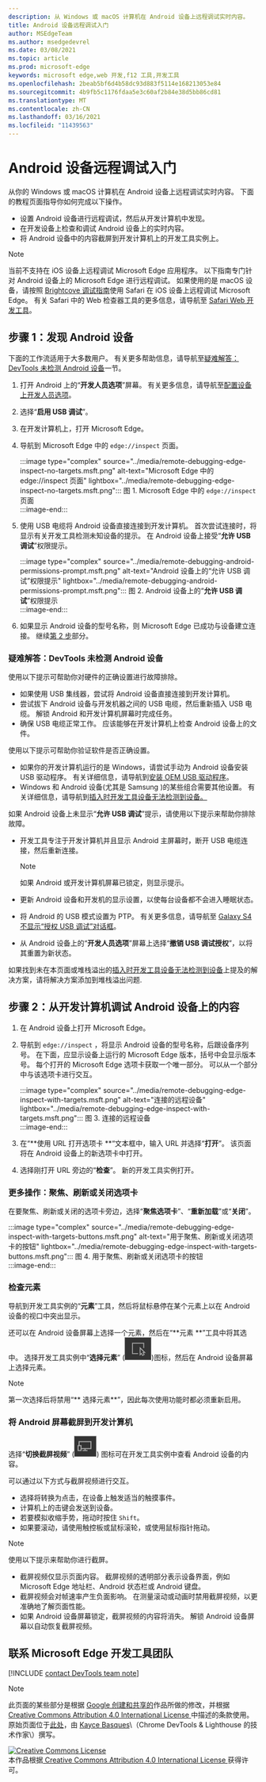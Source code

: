```yaml
---
description: 从 Windows 或 macOS 计算机在 Android 设备上远程调试实时内容。
title: Android 设备远程调试入门
author: MSEdgeTeam
ms.author: msedgedevrel
ms.date: 03/08/2021
ms.topic: article
ms.prod: microsoft-edge
keywords: microsoft edge,web 开发,f12 工具,开发工具
ms.openlocfilehash: 2beab5bf6d4b58dc93d883f5114e168213053e84
ms.sourcegitcommit: 4b9fb5c1176fdaa5e3c60af2b84e38d5bb86cd81
ms.translationtype: MT
ms.contentlocale: zh-CN
ms.lasthandoff: 03/16/2021
ms.locfileid: "11439563"
---
```

<!-- Copyright Kayce Basques 

   Licensed under the Apache License, Version 2.0 (the "License");
   you may not use this file except in compliance with the License.
   You may obtain a copy of the License at

       https://www.apache.org/licenses/LICENSE-2.0

   Unless required by applicable law or agreed to in writing, software
   distributed under the License is distributed on an "AS IS" BASIS,
   WITHOUT WARRANTIES OR CONDITIONS OF ANY KIND, either express or implied.
   See the License for the specific language governing permissions and
   limitations under the License.  -->  

# <a name="get-started-with-remote-debugging-android-devices"></a>Android 设备远程调试入门  

从你的 Windows 或 macOS 计算机在 Android 设备上远程调试实时内容。  下面的教程页面指导你如何完成以下操作。  

*   设置 Android 设备进行远程调试，然后从开发计算机中发现。  
*   在开发设备上检查和调试 Android 设备上的实时内容。  
*   将 Android 设备中的内容截屏到开发计算机上的开发工具实例上。  

<!--  
:::image type="complex" source="../media/remote-debugging--remote-debugging.msft.png" alt-text="Remote Debugging lets you inspect a page running on an Android device from your development machine" lightbox="../media/remote-debugging--remote-debugging.msft.png":::
   old Figure 1.  Remote Debugging lets you inspect a page running on an Android device from your development machine  
:::image-end:::  
-->  

> [!NOTE]
> 当前不支持在 iOS 设备上远程调试 Microsoft Edge 应用程序。   以下指南专门针对 Android 设备上的 Microsoft Edge 进行远程调试。
> 如果使用的是 macOS 设备，请按照 [Brightcove 调试指南][BrightcoveSupportDebuggingMobileDevices]使用 Safari 在 iOS 设备上远程调试 Microsoft Edge。  有关 Safari 中的 Web 检查器工具的更多信息，请导航至 [Safari Web 开发工具][AppleDeveloperSafariTools]。  

## <a name="step-1-discover-your-android-device"></a>步骤 1：发现 Android 设备  

下面的工作流适用于大多数用户。  有关更多帮助信息，请导航至[疑难解答：DevTools 未检测 Android 设备](#troubleshooting-devtools-is-not-detecting-the-android-device)一节。  

1.  打开 Android 上的“**开发人员选项**”屏幕。  有关更多信息，请导航至[配置设备上开发人员选项][AndroidDeveloperStudioDevOptions]。  
1.  选择“**启用 USB 调试**”。  
1.  在开发计算机上，打开 Microsoft Edge。  
1.  导航到 Microsoft Edge 中的 `edge://inspect` 页面。  
    
    :::image type="complex" source="../media/remote-debugging-edge-inspect-no-targets.msft.png" alt-text="Microsoft Edge 中的 edge://inspect 页面" lightbox="../media/remote-debugging-edge-inspect-no-targets.msft.png":::
       图 1.  Microsoft Edge 中的 `edge://inspect` 页面  
    :::image-end:::  
    
1.  使用 USB 电缆将 Android 设备直接连接到开发计算机。  首次尝试连接时，将显示有关开发工具检测未知设备的提示。  在 Android 设备上接受“**允许 USB 调试**”权限提示。  
    
    :::image type="complex" source="../media/remote-debugging-android-permissions-prompt.msft.png" alt-text="Android 设备上的“允许 USB 调试”权限提示" lightbox="../media/remote-debugging-android-permissions-prompt.msft.png":::
       图 2.  Android 设备上的“**允许 USB 调试**”权限提示  
    :::image-end:::  
    
1.  如果显示 Android 设备的型号名称，则 Microsoft Edge 已成功与设备建立连接。  继续[第 2 步](#step-2-debug-content-on-your-android-device-from-your-development-machine)部分。  
    
    <!--  
    :::image type="complex" source="../media/remote-debugging--unknown-device.msft.png" alt-text="The Remote Devices tab has successfully detected an unknown device that is pending authorization" lightbox="../media/remote-debugging--unknown-device.msft.png":::
       old Figure 4.  The **Remote Devices** tab has successfully detected an unknown device that is pending authorization  
    :::image-end:::
    -->  
    
### <a name="troubleshooting-devtools-is-not-detecting-the-android-device"></a>疑难解答：DevTools 未检测 Android 设备  

使用以下提示可帮助你对硬件的正确设置进行故障排除。  

*   如果使用 USB 集线器，尝试将 Android 设备直接连接到开发计算机。  
*   尝试拔下 Android 设备与开发机器之间的 USB 电缆，然后重新插入 USB 电缆。  解锁 Android 和开发计算机屏幕时完成任务。  
*   确保 USB 电缆正常工作。  应该能够在开发计算机上检查 Android 设备上的文件。  

使用以下提示可帮助你验证软件是否正确设置。  

*   如果你的开发计算机运行的是 Windows，请尝试手动为 Android 设备安装 USB 驱动程序。  有关详细信息，请导航到[安装 OEM USB 驱动程序][AndroidDeveloperToolsOemUsb]。  
*   Windows 和 Android 设备\(尤其是 Samsung \)的某些组合需要其他设置。  有关详细信息，请导航到[插入时开发工具设备无法检测到设备。][Stackoverflow21925992]  

如果 Android 设备上未显示“**允许 USB 调试**”提示，请使用以下提示来帮助你排除故障。  

*   开发工具专注于开发计算机并且显示 Android 主屏幕时，断开 USB 电缆连接，然后重新连接。  
    
    > [!NOTE]
    > 如果 Android 或开发计算机屏幕已锁定，则显示提示。  

*   更新 Android 设备和开发机的显示设置，以使每台设备都不会进入睡眠状态。  
*   将 Android 的 USB 模式设置为 PTP。  有关更多信息，请导航至 [Galaxy S4 不显示“授权 USB 调试”对话框][StackexchangeAndroid101933]。  
*   从 Android 设备上的“**开发人员选项**”屏幕上选择“**撤销 USB 调试授权**”，以将其重置为新状态。  

如果找到未在本页面或堆栈溢出的[插入时开发工具设备无法检测到设备][Stackoverflow21925992]上提及的解决方案，请将解决方案添加到堆栈溢出问题<!--, or [open an issue in the webfundamentals repository][GitHubWebFundamentalsNewIssue]-->.  

## <a name="step-2-debug-content-on-your-android-device-from-your-development-machine"></a>步骤 2：从开发计算机调试 Android 设备上的内容  

1.  在 Android 设备上打开 Microsoft Edge。  
1.  导航到 `edge://inspect` ，将显示 Android 设备的型号名称，后跟设备序列号。  在下面，应显示设备上运行的 Microsoft Edge 版本，括号中会显示版本号。  每个打开的 Microsoft Edge 选项卡获取一个唯一部分。  可以从一个部分中与该选项卡进行交互。  <!--If there are any apps using WebView, a section for each of those apps should be displayed, too.  --><!--In [**Figure 5**](#figure-5) there are no tabs or WebViews open.  -->  
    
    :::image type="complex" source="../media/remote-debugging-edge-inspect-with-targets.msft.png" alt-text="连接的远程设备" lightbox="../media/remote-debugging-edge-inspect-with-targets.msft.png":::
       图 3.  连接的远程设备  
    :::image-end:::  
    
1.  在“**使用 URL 打开选项卡 **“文本框中，输入 URL 并选择“**打开**”。  该页面将在 Android 设备上的新选项卡中打开。  
1.  选择刚打开 URL 旁边的“**检查**”。  新的开发工具实例打开。  

<!-- The version of Microsoft Edge running on your Android device determines the version of DevTools that opens on your development machine.  
    So, if your Android device is running a very old version of Microsoft Edge, the DevTools instance may look very different than what you are used to.   -->

### <a name="more-actions-focus-refresh-or-close-a-tab"></a>更多操作：聚焦、刷新或关闭选项卡  

在要聚焦、刷新或关闭的选项卡旁边，选择“**聚焦选项卡**”、“**重新加载**”或“**关闭**”。  

:::image type="complex" source="../media/remote-debugging-edge-inspect-with-targets-buttons.msft.png" alt-text="用于聚焦、刷新或关闭选项卡的按钮" lightbox="../media/remote-debugging-edge-inspect-with-targets-buttons.msft.png":::
   图 4.  用于聚焦、刷新或关闭选项卡的按钮  
:::image-end:::  

### <a name="inspect-elements"></a>检查元素  

导航到开发工具实例的“**元素**”工具，然后将鼠标悬停在某个元素上以在 Android 设备的视口中突出显示。  

还可以在 Android 设备屏幕上选择一个元素，然后在“**元素 **”工具中将其选中。  选择开发工具实例中“**选择元素**” \(![选择元素](../media/select-element-icon.msft.png)\)图标，然后在 Android 设备屏幕上选择元素。  

> [!NOTE]
> 第一次选择后将禁用“** 选择元素**”，因此每次使用功能时都必须重新启用。  

### <a name="screencast-your-android-screen-to-your-development-machine"></a>将 Android 屏幕截屏到开发计算机  

选择“**切换截屏视频**” \(![切换截屏视频](../media/toggle-screencast-icon.msft.png)\) 图标可在开发工具实例中查看 Android 设备的内容。  

可以通过以下方式与截屏视频进行交互。  

*   选择将转换为点击，在设备上触发适当的触摸事件。  
*   计算机上的击键会发送到设备。  
*   若要模拟收缩手势，拖动时按住 `Shift`。  
*   如果要滚动，请使用触控板或鼠标滚轮，或使用鼠标指针拖动。

> [!NOTE]
> 使用以下提示来帮助你进行截屏。  
> 
> *   截屏视频仅显示页面内容。  截屏视频的透明部分表示设备界面，例如 Microsoft Edge 地址栏、Android 状态栏或 Android 键盘。  
> *   截屏视频会对帧速率产生负面影响。  在测量滚动或动画时禁用截屏视频，以更准确地了解页面性能。  
> *   如果 Android 设备屏幕锁定，截屏视频的内容将消失。  解锁 Android 设备屏幕以自动恢复截屏视频。  

## <a name="getting-in-touch-with-the-microsoft-edge-devtools-team"></a>联系 Microsoft Edge 开发工具团队  

[!INCLUDE [contact DevTools team note](../includes/contact-devtools-team-note.md)]  

<!-- links -->  

[AndroidDeveloperStudioDevOptions]: https://developer.android.com/studio/debug/dev-options "配置设备上开发人员选项 | Android 开发人员"  
[AndroidDeveloperToolsOemUsb]: https://developer.android.com/tools/extras/oem-usb.html "安装 OEM USB 驱动程序 | Android 开发人员"  

[AppleDeveloperSafariTools]: https://developer.apple.com/safari/tools "Safari Web 开发工具| Apple 开发人员"  

[BrightcoveSupportDebuggingMobileDevices]: https://support.brightcove.com/debugging-mobile-devices "在移动设备上调试 | Brightcove 支持"  

<!-- [GitHubWebFundamentalsNewIssue]: https://github.com/Alphabet/webfundamentals/issues/new?title=[Remote%20Debugging] "GitHub - Web Fundamentals - New Issue"  -->  

[StackexchangeAndroid101933]: https://android.stackexchange.com/questions/101933 "adb - Android Enthusiast Stack Exchange"  

[Stackoverflow21925992]: https://stackoverflow.com/questions/21925992 "插入时开发工具设备无法检测到设备 - 堆栈溢出"  

> [!NOTE]
> 此页面的某些部分是根据 [Google 创建和共享的][GoogleSitePolicies]作品所做的修改，并根据[ Creative Commons Attribution 4.0 International License ][CCA4IL]中描述的条款使用。  
> 原始页面位于[此处](https://developers.google.com/web/tools/chrome-devtools/remote-debugging/index)，由 [Kayce Basques][KayceBasques]\（Chrome DevTools \& Lighthouse 的技术作家\）撰写。  

[![Creative Commons License][CCby4Image]][CCA4IL]  
本作品根据[ Creative Commons Attribution 4.0 International License ][CCA4IL]获得许可。  

[CCA4IL]: https://creativecommons.org/licenses/by/4.0  
[CCby4Image]: https://i.creativecommons.org/l/by/4.0/88x31.png  
[GoogleSitePolicies]: https://developers.google.com/terms/site-policies  
[KayceBasques]: https://developers.google.com/web/resources/contributors/kaycebasques  
